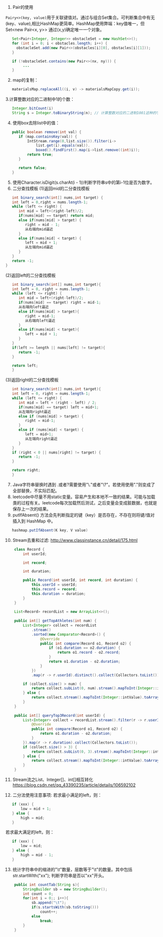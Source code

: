 1. Pair的使用
   
`Pairy<>(key, value)`用于关联键值对。通过与组合Set集合。可判断集合中有无(key、value),相比HashMap更简单。HashMap使用弊端：key值唯一，但Set<new Pair<x, y>> 通过(x,y)确定唯一一个对象。
   
```java
   Set<Pair<Integer, Integer>> obstacleSet = new HashSet<>();
   for (int i = 0; i < obstacles.length; i++) {
     obstacleSet.add(new Pair<>(obstacles[i][0], obstacles[i][1]));
   }

   if (!obstacleSet.contains(new Pair<>(nx, ny))) {
        ...
   }
```

2. map的复制：
```java
   materialsMap.replaceAll((i, v) -> materialsMapCopy.get(i));
```

3.计算整数对应的二进制中1的个数：
   ```java
      Integer.bitCount(i)
      String s = Integer.toBinaryString(n); // 计算整数对应的二进制1001这种的字符串值
   ```
4. 使用box去除list中的值：
```java
   public boolean remove(int val) {
      if (map.containsKey(val)) {
          IntStream.range(0,list.size()).filter(i->
              list.get(i).equals(val)).
              boxed().findFirst().map(i->list.remove((int)i));
          return true;
      }

      return false;
   }
```
   
5. 使用Character.isDigit(s.charAt(i - 1))判断字符串s中的第i-1位是否为数字。
6. 二分查找模板
(1)返回mid的二分查找模板
```java
   int binary_search(int[] nums,int target) {
   int left = 0,right = nums.length-1;
   while (left <= right) {
      int mid = left+(right-left)/2;
      if(nums[mid] == target) return mid;
      else if(nums[mid] > target) {
         right = mid - 1;
         从右端向mid逼近
      }
      else if(nums[mid] < target) {
         left = mid + 1;
         从左端向mid逼近
      }
   }
   return -1;
}
```
(2)返回left的二分查找模板
```java
   int binary_search(int[] nums,int target){
   int left = 0, right = nums.length-1;
   while (left <= right) {
      int mid = left+(right-left)/2;
      if(nums[mid] == target) right = mid-1;
      从右端向left逼近
      else if(nums[mid] > target){
         right = mid-1;
         从右端向left逼近
      }
      else if(nums[mid] < target){
         left = mid + 1;
      }
   }
   if(left >= length || nums[left] != target){
      return -1;
   } 

   return left;
   }
```
(3)返回right的二分查找模板
```java
   int binary_search(int[] nums,int target){
   int left = 0, right = nums.length-1;
   while (left <= right) {
      int mid = left + (right - left) / 2;
      if(nums[mid] == target) left = mid+1;
      从左端向right逼近
      else if (nums[mid] > target) {
         right = mid-1;
      }
      else if (nums[mid] < target) {
         left = mid+1;
         从左端向right逼近
      }
   }
   if (right < 0 || nums[right] != target) {
      return -1;
   }

   return right;
   }
```

7. Java字符串替换时遇到 .或者?需要使用"\\."或者"\\?"。若使用使用"."则变成了全部替换，不实际匹配。
8. leetcode中尽量不用static变量。容易产生和本地不一致的结果。可能与加载类的过程有关。leetcode每次加载然后测试，之后变量会变成脏数据，也就是保存上一次的结果。
9. putIfAbsent() 方法会先判断指定的键（key）是否存在，不存在则将键/值对插入到 HashMap 中。
```java
   hashmap.putIfAbsent(K key, V value)
```

10. Stream去重和过滤:
    http://www.classinstance.cn/detail/175.html
```java
    class Record {
        int userId;

        int record;

        int duration;

        public Record(int userId, int record, int duration) {
            this.userId = userId;
            this.record = record;
            this.duration = duration;
        }
    }
    
    List<Record> recordList = new ArrayList<>();
    
    public int[] getTopAthletes(int num) {
        List<Integer> collect = recordList
            .stream()
            .sorted(new Comparator<Record>() {
                @Override
                public int compare(Record o1, Record o2) {
                    if (o1.duration == o2.duration) {
                        return o1.record - o2.record;
                    }
                    return o1.duration - o2.duration;
                }
            })
            .map(r -> r.userId).distinct().collect(Collectors.toList());

        if (collect.size() > num) {
            return collect.subList(0, num).stream().mapToInt(Integer::intValue).toArray();
        } else {
            return collect.stream().mapToInt(Integer::intValue).toArray();
        }
    }
    
    public int[] queryTop3Record(int userId) {
        List<Integer> collect = recordList.stream().filter(r -> r.userId == userId).sorted(new Comparator<Record>() {
            @Override
            public int compare(Record o1, Record o2) {
                return o1.duration - o2.duration;
            }
        }).map(r -> r.duration).collect(Collectors.toList());
        if (collect.size() > 3) {
            return collect.subList(0, 3).stream().mapToInt(Integer::intValue).toArray();
        } else {
            return collect.stream().mapToInt(Integer::intValue).toArray();
        }
    }    
```

11. Stream流之List、Integer[]、int[]相互转化
   https://blog.csdn.net/qq_43390235/article/details/106592102

12. 二分法使用注意事项: 若求最小满足的left，则：
```java
   if (xxx) {
       low = mid + 1;
   } else {
       high = mid;
   }
```

若求最大满足的left，则：
```java
   if (xxx) {
       low = mid;
   } else {
       high = mid - 1;
   }
```

13. 统计字符串中的缩进的"\t"数量，层数等于"\t"的数量。其中包括 str.startWIth("xx"); 判断字符串是否以"xx"开头。
```java
    public int countTab(String s){
        StringBuilder sb = new StringBuilder();
        int count = 0;
        for(int i = 0;; i++){
            sb.append("\t");
            if(s.startsWith(sb.toString()))
                count++;
            else
                break;
        }
    }
```
